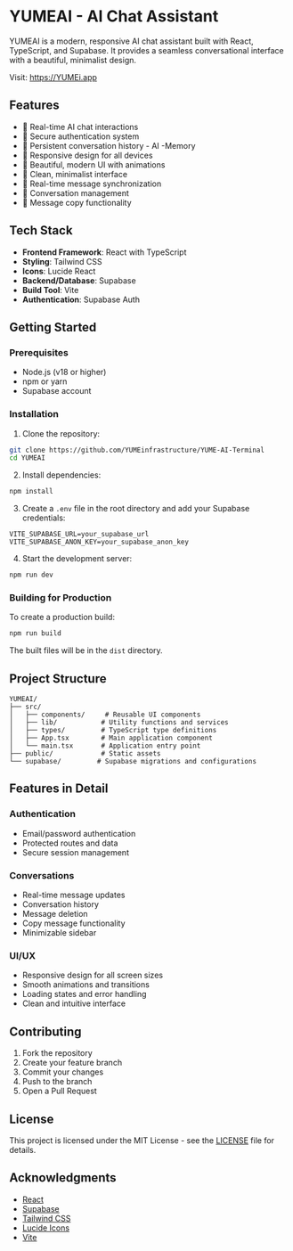 # YUMEAI - AI Chat Assistant




YUMEAI is a modern, responsive AI chat assistant built with React, TypeScript, and Supabase. It provides a seamless conversational interface with a beautiful, minimalist design.

Visit: https://YUMEi.app

## Features

- 🤖 Real-time AI chat interactions
- 🔐 Secure authentication system
- 💾 Persistent conversation history - AI -Memory
- 📱 Responsive design for all devices
- 🎨 Beautiful, modern UI with animations
- 🌙 Clean, minimalist interface
- 🔄 Real-time message synchronization
- 📝 Conversation management
- 🎯 Message copy functionality

## Tech Stack

- **Frontend Framework**: React with TypeScript
- **Styling**: Tailwind CSS
- **Icons**: Lucide React
- **Backend/Database**: Supabase
- **Build Tool**: Vite
- **Authentication**: Supabase Auth

## Getting Started

### Prerequisites

- Node.js (v18 or higher)
- npm or yarn
- Supabase account

### Installation

1. Clone the repository:
```bash
git clone https://github.com/YUMEinfrastructure/YUME-AI-Terminal
cd YUMEAI
```

2. Install dependencies:
```bash
npm install
```

3. Create a `.env` file in the root directory and add your Supabase credentials:
```env
VITE_SUPABASE_URL=your_supabase_url
VITE_SUPABASE_ANON_KEY=your_supabase_anon_key
```

4. Start the development server:
```bash
npm run dev
```

### Building for Production

To create a production build:

```bash
npm run build
```

The built files will be in the `dist` directory.

## Project Structure

```
YUMEAI/
├── src/
│   ├── components/     # Reusable UI components
│   ├── lib/           # Utility functions and services
│   ├── types/         # TypeScript type definitions
│   ├── App.tsx        # Main application component
│   └── main.tsx       # Application entry point
├── public/            # Static assets
└── supabase/         # Supabase migrations and configurations
```

## Features in Detail

### Authentication
- Email/password authentication
- Protected routes and data
- Secure session management

### Conversations
- Real-time message updates
- Conversation history
- Message deletion
- Copy message functionality
- Minimizable sidebar

### UI/UX
- Responsive design for all screen sizes
- Smooth animations and transitions
- Loading states and error handling
- Clean and intuitive interface

## Contributing

1. Fork the repository
2. Create your feature branch
3. Commit your changes 
4. Push to the branch 
5. Open a Pull Request

## License

This project is licensed under the MIT License - see the [LICENSE](LICENSE) file for details.

## Acknowledgments

- [React](https://reactjs.org/)
- [Supabase](https://supabase.io/)
- [Tailwind CSS](https://tailwindcss.com/)
- [Lucide Icons](https://lucide.dev/)
- [Vite](https://vitejs.dev/)
